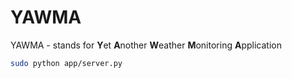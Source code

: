 # YAWMA

YAWMA - stands for **Y**et **A**nother **W**eather **M**onitoring **A**pplication

 ```bash
 sudo python app/server.py
 ```
